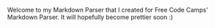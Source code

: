 Welcome to my Markdown Parser that I created for Free Code Camps' Markdown Parser. It will hopefully become prettier soon :)